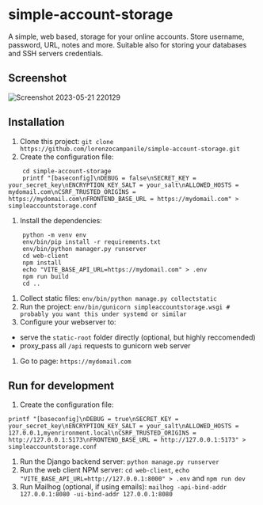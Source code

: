 # simple-account-storage
A simple, web based, storage for your online accounts. Store username, password, URL, notes and more. Suitable also for storing your databases and SSH servers credentials.

## Screenshot
![Screenshot 2023-05-21 220129](https://github.com/lorenzocampanile/simple-account-storage/assets/17176752/26806b3e-70c5-4e4f-ae71-830f2a073e9f)

## Installation
1. Clone this project: `git clone https://github.com/lorenzocampanile/simple-account-storage.git`
1. Create the configuration file:
```
    cd simple-account-storage
    printf "[baseconfig]\nDEBUG = false\nSECRET_KEY = your_secret_key\nENCRYPTION_KEY_SALT = your_salt\nALLOWED_HOSTS = mydomail.com\nCSRF_TRUSTED_ORIGINS = https://mydomail.com\nFRONTEND_BASE_URL = https://mydomail.com" > simpleaccountstorage.conf
```
1. Install the dependencies:
```
    python -m venv env
    env/bin/pip install -r requirements.txt
    env/bin/python manager.py runserver
    cd web-client
    npm install
    echo "VITE_BASE_API_URL=https://mydomail.com" > .env
    npm run build
    cd ..
```
1. Collect static files: `env/bin/python manage.py collectstatic`
1. Run the project: `env/bin/gunicorn simpleaccountstorage.wsgi # probably you want this under systemd or similar`
1. Configure your webserver to:
* serve the `static-root` folder directly (optional, but highly reccomended)
* proxy_pass all `/api` requests to gunicorn web server
1. Go to page: `https://mydomail.com`

## Run for development
1. Create the configuration file:
```
printf "[baseconfig]\nDEBUG = true\nSECRET_KEY = your_secret_key\nENCRYPTION_KEY_SALT = your_salt\nALLOWED_HOSTS = 127.0.0.1,myenrironment.local\nCSRF_TRUSTED_ORIGINS = http://127.0.0.1:5173\nFRONTEND_BASE_URL = http://127.0.0.1:5173" > simpleaccountstorage.conf
```
1. Run the Django backend server: `python manage.py runserver`
1. Run the web client NPM server: `cd web-client`, `echo "VITE_BASE_API_URL=http://127.0.0.1:8000" > .env` and `npm run dev`
1. Run Mailhog (optional, if using emails): `mailhog -api-bind-addr 127.0.0.1:8080 -ui-bind-addr 127.0.0.1:8080`
